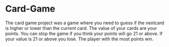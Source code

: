 # Card-Game
The card game project was a game where you need to guess if the nextcard is higher or lower than the  current card. The value of your cards are your points. You can stop the game if you think your points will go 21 or above. If your value is 21 or above you lose. The player with the most points win.
